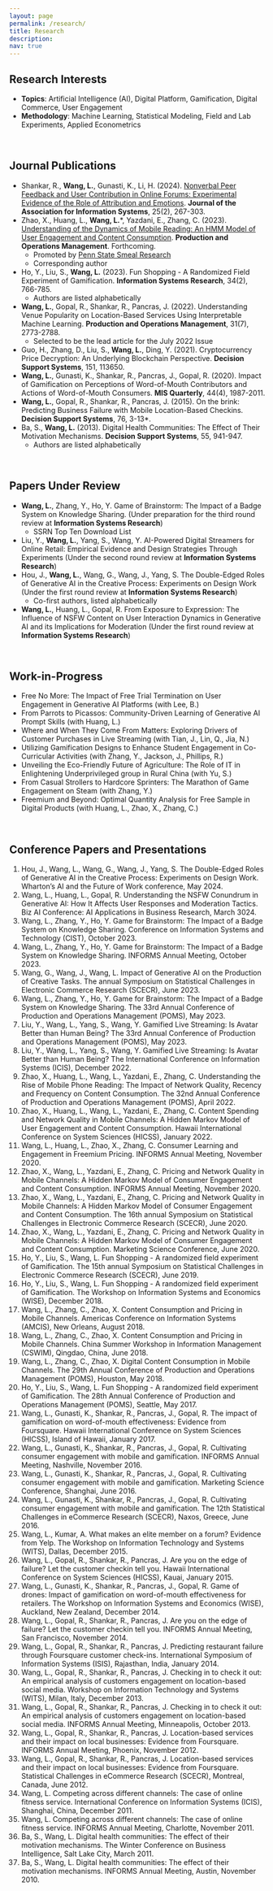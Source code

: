 ```yaml
---
layout: page
permalink: /research/
title: Research
description: 
nav: true
---
```


## Research Interests
- **Topics**: Artificial Intelligence (AI), Digital Platform, Gamification, Digital Commerce, User Engagement
- **Methodology**: Machine Learning, Statistical Modeling, Field and Lab Experiments, Applied Econometrics
<br>

## Journal Publications
- Shankar, R., **Wang, L.**, Gunasti, K., Li, H. (2024). [Nonverbal Peer Feedback and User Contribution in Online Forums: Experimental Evidence of the Role of Attribution and Emotions](https://aisel.aisnet.org/jais/vol25/iss2/7/). **Journal of the Association for Information Systems**, 25(2), 267-303.
- Zhao, X., Huang, L., **Wang, L.***, Yazdani, E., Zhang, C. (2023). [Understanding of the Dynamics of Mobile Reading: An HMM Model of User Engagement and Content Consumption](https://doi.org/10.1111/poms.13964). **Production and Operations Management**. Forthcoming.
   - Promoted by [Penn State Smeal Research](https://www.psu.edu/news/smeal-college-business/story/penn-state-smeal-research-reveals-factors-affect-mobile-reader/)
   - Corresponding author
- Ho, Y., Liu, S., **Wang, L.** (2023). Fun Shopping - A Randomized Field Experiment of Gamification. **Information Systems Research**, 34(2), 766-785.
   - Authors are listed alphabetically
- **Wang, L.**, Gopal, R., Shankar, R., Pancras, J. (2022). Understanding Venue Popularity on Location-Based Services Using Interpretable Machine Learning. **Production and Operations Management**, 31(7), 2773-2788.
   - Selected to be the lead article for the July 2022 Issue
- Guo, H., Zhang, D., Liu, S., **Wang, L.**, Ding, Y. (2021). Cryptocurrency Price Decryption: An Underlying Blockchain Perspective. **Decision Support Systems**, 151, 113650.
- **Wang, L.**, Gunasti, K., Shankar, R., Pancras, J., Gopal, R. (2020). Impact of Gamification on Perceptions of Word-of-Mouth Contributors and Actions of Word-of-Mouth Consumers. **MIS Quarterly**, 44(4), 1987-2011.
- **Wang, L.**, Gopal, R., Shankar, R., Pancras, J. (2015). On the brink: Predicting Business Failure with Mobile Location-Based Checkins. **Decision Support Systems**, 76, 3-13*.
- Ba, S., **Wang, L.** (2013). Digital Health Communities: The Effect of Their Motivation Mechanisms. **Decision Support Systems**, 55, 941-947.
   - Authors are listed alphabetically
<br>

## Papers Under Review
- **Wang, L.**, Zhang, Y., Ho, Y. Game of Brainstorm: The Impact of a Badge System on Knowledge Sharing. (Under preparation for the third round review at **Information Systems Research**)
   - SSRN Top Ten Download List
- Liu, Y., **Wang, L.**, Yang, S., Wang, Y. AI-Powered Digital Streamers for Online Retail: Empirical Evidence and Design Strategies Through Experiments (Under the second round review at **Information Systems Research**)
- Hou, J., **Wang, L.**, Wang, G., Wang, J., Yang, S. The Double-Edged Roles of Generative AI in the Creative Process: Experiments on Design Work (Under the first round review at **Information Systems Research**)
   - Co-first authors, listed alphabetically
- **Wang, L.**, Huang, L., Gopal, R. From Exposure to Expression: The Influence of NSFW Content on User Interaction Dynamics in Generative AI and its Implications for Moderation (Under the first round review at **Information Systems Research**)
<br>

## Work-in-Progress
- Free No More: The Impact of Free Trial Termination on User Engagement in Generative AI Platforms (with Lee, B.)
- From Parrots to Picassos: Community-Driven Learning of Generative AI Prompt Skills (with Huang, L.)
- Where and When They Come From Matters: Exploring Drivers of Customer Purchases in Live Streaming (with Tian, J., Lin, Q., Jia, N.)
- Utilizing Gamification Designs to Enhance Student Engagement in Co-Curricular Activities (with Zhang, Y., Jackson, J., Phillips, R.)
- Unveiling the Eco-Friendly Future of Agriculture: The Role of IT in Enlightening Underprivileged group in Rural China (with Yu, S.)
- From Casual Strollers to Hardcore Sprinters: The Marathon of Game Engagement on Steam (with Zhang, Y.)
- Freemium and Beyond: Optimal Quantity Analysis for Free Sample in Digital Products (with Huang, L., Zhao, X., Zhang, C.)
<br>


## Conference Papers and Presentations
1. Hou, J., Wang, L., Wang, G., Wang, J., Yang, S. The Double-Edged Roles of Generative AI in the Creative Process: Experiments on Design Work. Wharton’s AI and the Future of Work conference, May 2024.
2. Wang, L., Huang, L., Gopal, R. Understanding the NSFW Conundrum in Generative AI: How It Affects User Responses and Moderation Tactics. Biz AI Conference: AI Applications in Business Research, March 3024.
3. Wang, L., Zhang, Y., Ho, Y. Game for Brainstorm: The Impact of a Badge System on Knowledge Sharing. Conference on Information Systems and Technology (CIST), October 2023.
4. Wang, L., Zhang, Y., Ho, Y. Game for Brainstorm: The Impact of a Badge System on Knowledge Sharing. INFORMS Annual Meeting, October 2023.
5. Wang, G., Wang, J., Wang, L. Impact of Generative AI on the Production of Creative Tasks. The annual Symposium on Statistical Challenges in Electronic Commerce Research (SCECR), June 2023.
6. Wang, L., Zhang, Y., Ho, Y. Game for Brainstorm: The Impact of a Badge System on Knowledge Sharing. The 33rd Annual Conference of Production and Operations Management (POMS), May 2023.
7. Liu, Y., Wang, L., Yang, S., Wang, Y. Gamified Live Streaming: Is Avatar Better than Human Being? The 33rd Annual Conference of Production and Operations Management (POMS), May 2023.
8. Liu, Y., Wang, L., Yang, S., Wang, Y. Gamified Live Streaming: Is Avatar Better than Human Being? The International Conference on Information Systems (ICIS), December 2022.
9. Zhao, X., Huang, L., Wang, L., Yazdani, E., Zhang, C. Understanding the Rise of Mobile Phone Reading: The Impact of Network Quality, Recency and Frequency on Content Consumption. The 32nd Annual Conference of Production and Operations Management (POMS), April 2022.
10. Zhao, X., Huang, L., Wang, L., Yazdani, E., Zhang, C. Content Spending and Network Quality in Mobile Channels: A Hidden Markov Model of User Engagement and Content Consumption. Hawaii International Conference on System Sciences (HICSS), January 2022.
11. Wang, L., Huang, L., Zhao, X., Zhang, C. Consumer Learning and Engagement in Freemium Pricing. INFORMS Annual Meeting, November 2020.
12. Zhao, X., Wang, L., Yazdani, E., Zhang, C. Pricing and Network Quality in Mobile Channels: A Hidden Markov Model of Consumer Engagement and Content Consumption. INFORMS Annual Meeting, November 2020.
13. Zhao, X., Wang, L., Yazdani, E., Zhang, C. Pricing and Network Quality in Mobile Channels: A Hidden Markov Model of Consumer Engagement and Content Consumption. The 16th annual Symposium on Statistical Challenges in Electronic Commerce Research (SCECR), June 2020.
14. Zhao, X., Wang, L., Yazdani, E., Zhang, C. Pricing and Network Quality in Mobile Channels: A Hidden Markov Model of Consumer Engagement and Content Consumption. Marketing Science Conference, June 2020.
15. Ho, Y., Liu, S., Wang, L. Fun Shopping - A randomized field experiment of Gamification. The 15th annual Symposium on Statistical Challenges in Electronic Commerce Research (SCECR), June 2019.
16. Ho, Y., Liu, S., Wang, L. Fun Shopping - A randomized field experiment of Gamification. The Workshop on Information Systems and Economics (WISE), December 2018.
17. Wang, L., Zhang, C., Zhao, X. Content Consumption and Pricing in Mobile Channels. Americas Conference on Information Systems (AMCIS), New Orleans, August 2018.
18. Wang, L., Zhang, C., Zhao, X. Content Consumption and Pricing in Mobile Channels. China Summer Workshop in Information Management (CSWIM), Qingdao, China, June 2018.
19. Wang, L., Zhang, C., Zhao, X. Digital Content Consumption in Mobile Channels. The 29th Annual Conference of Production and Operations Management (POMS), Houston, May 2018.
20. Ho, Y., Liu, S., Wang, L. Fun Shopping - A randomized field experiment of Gamification. The 28th Annual Conference of Production and Operations Management (POMS), Seattle, May 2017.
21. Wang, L., Gunasti, K., Shankar, R., Pancras, J., Gopal, R. The impact of gamification on word-of-mouth effectiveness: Evidence from Foursquare. Hawaii International Conference on System Sciences (HICSS), Island of Hawaii, January 2017.
22. Wang, L., Gunasti, K., Shankar, R., Pancras, J., Gopal, R. Cultivating consumer engagement with mobile and gamification. INFORMS Annual Meeting, Nashville, November 2016.
23. Wang, L., Gunasti, K., Shankar, R., Pancras, J., Gopal, R. Cultivating consumer engagement with mobile and gamification. Marketing Science Conference, Shanghai, June 2016.
24. Wang, L., Gunasti, K., Shankar, R., Pancras, J., Gopal, R. Cultivating consumer engagement with mobile and gamification. The 12th Statistical Challenges in eCommerce Research (SCECR), Naxos, Greece, June 2016.
25. Wang, L., Kumar, A. What makes an elite member on a forum? Evidence from Yelp. The Workshop on Information Technology and Systems (WITS), Dallas, December 2015.
26. Wang, L., Gopal, R., Shankar, R., Pancras, J. Are you on the edge of failure? Let the customer checkin tell you. Hawaii International Conference on System Sciences (HICSS), Kauai, January 2015.
27. Wang, L., Gunasti, K., Shankar, R., Pancras, J., Gopal, R. Game of drones: Impact of gamification on word-of-mouth effectiveness for retailers. The Workshop on Information Systems and Economics (WISE), Auckland, New Zealand, December 2014.
28. Wang, L., Gopal, R., Shankar, R., Pancras, J. Are you on the edge of failure? Let the customer checkin tell you. INFORMS Annual Meeting, San Francisco, November 2014.
29. Wang, L., Gopal, R., Shankar, R., Pancras, J. Predicting restaurant failure through Foursquare customer check-ins. International Symposium of Information Systems (ISIS), Rajasthan, India, January 2014.
30. Wang, L., Gopal, R., Shankar, R., Pancras, J. Checking in to check it out: An empirical analysis of customers engagement on location-based social media. Workshop on Information Technology and Systems (WITS), Milan, Italy, December 2013.
31. Wang, L., Gopal, R., Shankar, R., Pancras, J. Checking in to check it out: An empirical analysis of customers engagement on location-based social media. INFORMS Annual Meeting, Minneapolis, October 2013.
32. Wang, L., Gopal, R., Shankar, R., Pancras, J. Location-based services and their impact on local businesses: Evidence from Foursquare. INFORMS Annual Meeting, Phoenix, November 2012.
33. Wang, L., Gopal, R., Shankar, R., Pancras, J. Location-based services and their impact on local businesses: Evidence from Foursquare. Statistical Challenges in eCommerce Research (SCECR), Montreal, Canada, June 2012.
34. Wang, L. Competing across different channels: The case of online fitness service. International Conference on Information Systems (ICIS), Shanghai, China, December 2011.
35. Wang, L. Competing across different channels: The case of online fitness service. INFORMS Annual Meeting, Charlotte, November 2011.
36. Ba, S., Wang, L. Digital health communities: The effect of their motivation mechanisms. The Winter Conference on Business Intelligence, Salt Lake City, March 2011.
37. Ba, S., Wang, L. Digital health communities: The effect of their motivation mechanisms. INFORMS Annual Meeting, Austin, November 2010.
